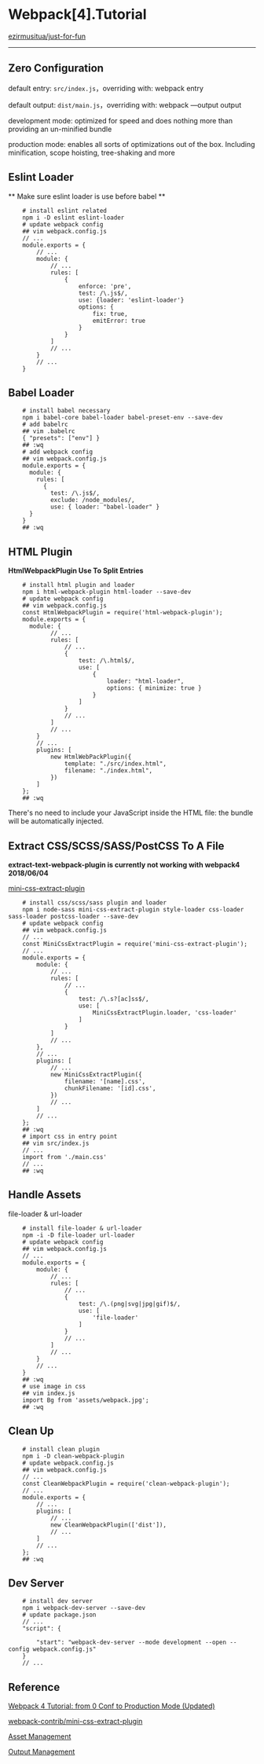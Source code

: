 # Webpack[4].Tutorial

[ezirmusitua/just-for-fun](https://github.com/ezirmusitua/just-for-fun/tree/master/javascript.webpack4)

---

## Zero Configuration

default entry: `src/index.js`，overriding with: webpack entry

default output: `dist/main.js`，overriding with: webpack —output output

development mode: optimized for speed and does nothing more than providing an un-minified bundle

production mode: enables all sorts of optimizations out of the box. Including minification, scope hoisting, tree-shaking and more
## Eslint Loader

** Make sure eslint loader is use before babel **

```
    # install eslint related
    npm i -D eslint eslint-loader
    # update webpack config
    ## vim webpack.config.js
    // ...
    module.exports = {
    	// ...
    	module: {
    		// ...
    		rules: [
    			{
    				enforce: 'pre',
    				test: /\.js$/,
    				use: {loader: 'eslint-loader'}
    				options: {
    					fix: true,
    					emitError: true
    				}
    			}
    		]
    		// ...
    	}
    	// ...
    }
```
## Babel Loader

```
    # install babel necessary  
    npm i babel-core babel-loader babel-preset-env --save-dev  
    # add babelrc  
    ## vim .babelrc
    { "presets": ["env"] }
    ## :wq  
    # add webpack config  
    ## vim webpack.config.js  
    module.exports = {
      module: {
        rules: [
          {
            test: /\.js$/,
            exclude: /node_modules/,
            use: { loader: "babel-loader" }
      }
    }
    ## :wq
```

## HTML Plugin

**HtmlWebpackPlugin Use To Split Entries**

```
    # install html plugin and loader
    npm i html-webpack-plugin html-loader --save-dev
    # update webpack config  
    ## vim webpack.config.js  
    const HtmlWebpackPlugin = require('html-webpack-plugin');
    module.exports = { 
      module: {
    		// ...
    		rules: [
    			// ...
    			{
    				test: /\.html$/,
    				use: [
    					{
    						loader: "html-loader",
    						options: { minimize: true }
    					}
    				]
    			}
    			// ...
    		]
    		// ...
    	}
    	// ...
    	plugins: [
    		new HtmlWebPackPlugin({
    			template: "./src/index.html",
    			filename: "./index.html",
    		})
    	]
    };
    ## :wq
```

There's no need to include your JavaScript inside the HTML file: the bundle will be automatically injected.

## Extract CSS/SCSS/SASS/PostCSS To A File

**extract-text-webpack-plugin is currently not working with webpack4 2018/06/04**

[mini-css-extract-plugin](https://github.com/webpack-contrib/mini-css-extract-plugin)

```
    # install css/scss/sass plugin and loader 
    npm i node-sass mini-css-extract-plugin style-loader css-loader sass-loader postcss-loader --save-dev
    # update webpack config  
    ## vim webpack.config.js
    // ...
    const MiniCssExtractPlugin = require('mini-css-extract-plugin');
    // ...
    module.exports = {
    	module: {
    		// ...
    		rules: [
    			// ...
    			{
    				test: /\.s?[ac]ss$/,
    				use: [
    					MiniCssExtractPlugin.loader, 'css-loader'
    				]
    			}
    		]
    		// ...
    	},
    	// ...
    	plugins: [
    		// ...
    		new MiniCssExtractPlugin({
    			filename: '[name].css',
    			chunkFilename: '[id].css',
    		})
    		// ...
    	]
    	// ...
    };
    ## :wq
    # import css in entry point  
    ## vim src/index.js
    // ...
    import from './main.css'
    // ...
    ## :wq
```

## Handle Assets

file-loader & url-loader  

```
    # install file-loader & url-loader  
    npm -i -D file-loader url-loader  
    # update webpack config  
    ## vim webpack.config.js
    // ...
    module.exports = {
    	module: {
    		// ...
    		rules: [
    			// ...
    			{
    				test: /\.(png|svg|jpg|gif)$/,
    				use: [
    					'file-loader'
    				]
    			}
    			// ...
    		]
    		// ...
    	}
    	// ...
    }
    ## :wq
    # use image in css  
    ## vim index.js
    import Bg from 'assets/webpack.jpg';
    ## :wq
```
  
## Clean Up

```
    # install clean plugin
    npm i -D clean-webpack-plugin
    # update webpack.config.js
    ## vim webpack.config.js
    // ...
    const CleanWebpackPlugin = require('clean-webpack-plugin');
    // ...
    module.exports = {
    	// ...
    	plugins: [
    		// ...
    		new CleanWebpackPlugin(['dist']),
    		// ...
    	]
    	// ...
    };
    ## :wq
```

## Dev Server

```
    # install dev server
    npm i webpack-dev-server --save-dev  
    # update package.json 
    // ...
    "script": {
    
    	"start": "webpack-dev-server --mode development --open --config webpack.config.js"
    }
    // ...
```

## Reference

[Webpack 4 Tutorial: from 0 Conf to Production Mode (Updated)](https://www.valentinog.com/blog/webpack-4-tutorial/)

[webpack-contrib/mini-css-extract-plugin](https://github.com/webpack-contrib/mini-css-extract-plugin)

[Asset Management](https://webpack.js.org/guides/asset-management/)

[Output Management](https://webpack.js.org/guides/output-management/)